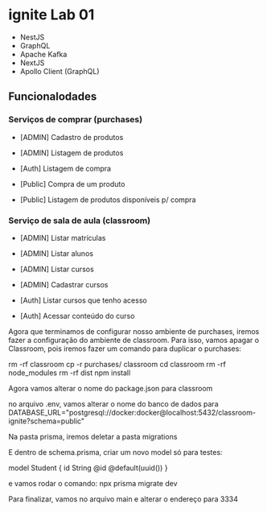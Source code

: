# ignite Lab 01

- NestJS
- GraphQL
- Apache Kafka
- NextJS
- Apollo Client (GraphQL)

## Funcionalodades

### Serviços de comprar (purchases)

- [ADMIN] Cadastro de produtos
- [ADMIN] Listagem de produtos

- [Auth] Listagem de compra

- [Public] Compra de um produto
- [Public] Listagem de produtos disponíveis p/ compra

### Serviço de sala de aula (classroom)

- [ADMIN] Listar matrículas
- [ADMIN] Listar alunos
- [ADMIN] Listar cursos
- [ADMIN] Cadastrar cursos

- [Auth] Listar cursos que tenho acesso
- [Auth] Acessar conteúdo do curso

Agora que terminamos de configurar nosso ambiente de purchases, iremos fazer a
configuração do ambiente de classroom. Para isso, vamos apagar o Classroom, pois
iremos fazer um comando para duplicar o purchases:

rm -rf classroom
cp -r purchases/ classroom
cd classroom
rm -rf node_modules
rm -rf dist
npm install

Agora vamos alterar o nome do package.json para classroom

no arquivo .env, vamos alterar o nome do banco de dados para
DATABASE_URL="postgresql://docker:docker@localhost:5432/classroom-ignite?schema=public"

Na pasta prisma, iremos deletar a pasta migrations

E dentro de schema.prisma, criar um novo model só para testes:

model Student {
id String @id @default(uuid())
}

e vamos rodar o comando:
npx prisma migrate dev

Para finalizar, vamos no arquivo main e alterar o endereço para 3334
